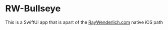 # RW-Bullseye
This is a SwiftUI app that is apart of the [RayWenderlich.com](https://www.raywenderlich.com/) native iOS path

